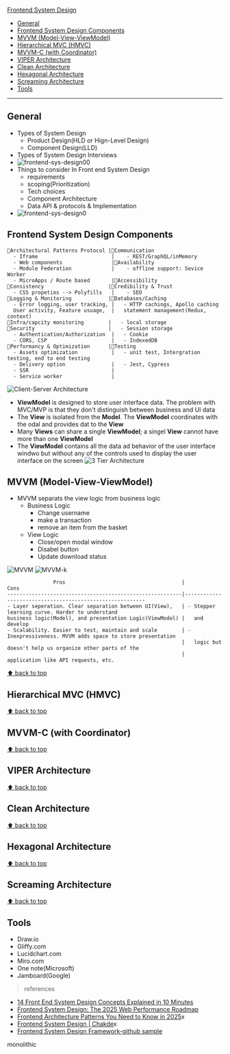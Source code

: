 
[Frontend System Design](#top)

- [General](#general)
- [Frontend System Design Components](#frontend-system-design-components)
- [MVVM (Model-View-ViewModel)](#mvvm-model-view-viewmodel)
- [Hierarchical MVC (HMVC)](#hierarchical-mvc-hmvc)
- [MVVM-C (with Coordinator)](#mvvm-c-with-coordinator)
- [VIPER Architecture](#viper-architecture)
- [Clean Architecture](#clean-architecture)
- [Hexagonal Architecture](#hexagonal-architecture)
- [Screaming Architecture](#screaming-architecture)
- [Tools](#tools)
-----------------------------------------------

## General

- Types of System Design
  - Product Design(HLD or Hign-Level Design)
  - Component Design(LLD)
- Types of System Design Interviews
- ![frontend-sys-design00](./images/frontend-sys-design00.png)
- Things to consider In Front end System Design
  - requirements
  - scoping(Prioritization)
  - Tech choices
  - Component Architecture
  - Data API & protocols & Implementation
- ![frontend-sys-design0](./images/frontend-sys-design0.png)
  
## Frontend System Design Components

```
🔸Architectural Patterns Protocol |🔸Communication 
  - Iframe                        |    - REST/GraphQL/inMemory
  - Web components                |🔸Availability
  - Module Federation             |    - offline support: Sevice Worker
  - MicroApps / Route based       |🔸Accessibility
🔸Consistency                     |🔸Credibility & Trust
  - CSS propeties --> Polyfills   |    - SEO
🔸Logging & Monitoring            |🔸Databases/Caching   
  - Error logging, user tracking, |   - HTTP cachings, Apollo caching
  User activity, Feature usuage,  |   statement management(Redux, context)
🔸Infra/capcity monitoring        |   - local storage
🔸Security                        |   - Session storage
  - Authentication/Authorization  |   - Cookie
  - CORS, CSP                     |   - IndexedDB
🔸Performancy & Optimization      |🔸Testing
  - Assets optimization           |   - unit test, Intergration testing, end to end testing
  - Delivery option               |   - Jest, Cypress
  - SSR                           |
  - Service worker                |
```

![Client-Server Architecture](./images/client-server-arch.png)
- **ViewModel** is designed to store user interface data. The problem with MVC/MVP is that they don't distinguish between business and UI data
- The **View** is isolated from the **Model**. The **ViewModel** coordinates with the odal and provides dat to the **View**
- Many **Views** can share a single **ViewModel**; a singel **View** cannot have more than one **ViewModel**
- The **ViewModel** contains all the data ad behavior of the user interface windwo but without any of the controls used to display the user interface on the screen
![3 Tier Architecture](./images/3-tier-arch.png)

## MVVM (Model-View-ViewModel)

- MVVM separats the view logic from business logic
  - Business Logic
    - Change username
    - make a transaction
    - remove an item from the basket
  - View Logic
    - Close/open modal window
    - Disabel button
    - Update download status

![MVVM](./images/MVVM.png)
![MVVM-k](./images/MVVM-k.png)

```
               Pros                                      |                   Cons
---------------------------------------------------------|---------------------------------------------------------
- Layer seperation. Clear separation between UI(View),   | - Stepper learning curve. Harder to understand
business logic(Model), and presentation Logic(ViewModel) |   and develop
- Scalability. Easier to test, maintain and scale        | - Inexpressiveness. MVVM adds space to store presentation
                                                         |   logic but doesn't help us organize other parts of the
                                                         |   application like API requests, etc.
```

[⬆ back to top](#top)

## Hierarchical MVC (HMVC)

[⬆ back to top](#top)

## MVVM-C (with Coordinator)

[⬆ back to top](#top)

## VIPER Architecture

[⬆ back to top](#top)

## Clean Architecture

[⬆ back to top](#top)

## Hexagonal Architecture

[⬆ back to top](#top)

## Screaming Architecture

[⬆ back to top](#top)



## Tools

- Draw.io
- Gliffy.com
- Lucidchart.com
- Miro.com
- One note(Microsoft)
- Jamboard(Google)

> references
- [14 Front End System Design Concepts Explained in 10 Minutes](https://www.youtube.com/watch?v=YO7R0rYWDl8)
- [Frontend System Design: The 2025 Web Performance Roadmap](https://www.youtube.com/watch?v=KUdqbIHn8Ic)
- [Frontend Architecture Patterns You Need to Know in 2025](https://www.youtube.com/watch?v=ixee55xm_d8)x
- [Frontend System Design | Chakde](https://www.youtube.com/playlist?list=PL4CFloQ4GGWICE0Tz6iXKfN3XWkXRlboU)x
- [Frontend System Design Framework-github sample](https://github.com/wasteCleaner/frontend-system-design-framework?)


monolithic
